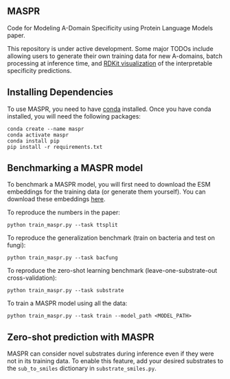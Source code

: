 ## MASPR
Code for Modeling A-Domain Specificity using Protein Language Models paper.

This repository is under active development. Some major TODOs include allowing users to generate their own training data for new A-domains, batch processing at inference time, and [RDKit visualization](https://www.rdkit.org/docs/GettingStartedInPython.html#generating-similarity-maps-using-fingerprints) of the interpretable specificity predictions.

## Installing Dependencies
To use MASPR, you need to have [conda](https://conda.io/projects/conda/en/latest/user-guide/install/index.html) installed. Once you have conda installed, you will need the following packages:

```
conda create --name maspr 
conda activate maspr
conda install pip
pip install -r requirements.txt
```

## Benchmarking a MASPR model
To benchmark a MASPR model, you will first need to download the ESM embeddings for the training data (or generate them yourself). You can download these embeddings [here](https://drive.google.com/file/d/1-7iBeYCKXUepromJusNSojKGdOf8qLLA/view?usp=sharing).

To reproduce the numbers in the paper:

```
python train_maspr.py --task ttsplit
```

To reproduce the generalization benchmark (train on bacteria and test on fungi):

```
python train_maspr.py --task bacfung
```

To reproduce the zero-shot learning benchmark (leave-one-substrate-out cross-validation):

```
python train_maspr.py --task substrate
```

To train a MASPR model using all the data:

```
python train_maspr.py --task train --model_path <MODEL_PATH>
```

## Zero-shot prediction with MASPR
MASPR can consider novel substrates during inference even if they were not in its training data. To enable this feature, add your desired substrates to the `sub_to_smiles` dictionary in `substrate_smiles.py`.
